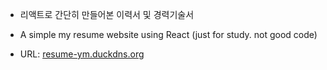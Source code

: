 * 리액트로 간단히 만들어본 이력서 및 경력기술서
* A simple my resume website using React (just for study. not good code)

* URL: [resume-ym.duckdns.org](http://resume-ym.duckdns.org/)
